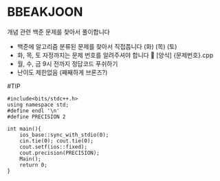 # BBEAKJOON
개념 관련 백준 문제를 찾아서 풀이합니다

- 백준에 알고리즘 분류된 문제를 찾아서 직접풉니다 (화) (목) (토)
- 화, 목, 토 자정까지는 문제 번호를 알려주셔야 합니다 🙏 [양식] {문제번호}.cpp
- 월, 수, 금 9시 전까지 정답코드 푸쉬하기
- 난이도 제한없음 (째째하게 브론즈?)

#TIP

```
#include<bits/stdc++.h>
using namespace std;
#define endl '\n'
#define PRECISION 2

int main(){
    ios_base::sync_with_stdio(0);
    cin.tie(0); cout.tie(0);
    cout.setf(ios::fixed);
    cout.precision(PRECISION);
    Main();
    return 0;
}
```
